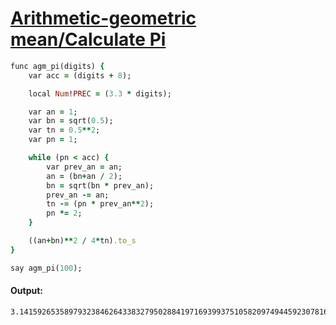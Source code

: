 [1]: http://rosettacode.org/wiki/Arithmetic-geometric_mean/Calculate_Pi

# [Arithmetic-geometric mean/Calculate Pi][1]

```ruby
func agm_pi(digits) {
    var acc = (digits + 8);

    local Num!PREC = (3.3 * digits);

    var an = 1;
    var bn = sqrt(0.5);
    var tn = 0.5**2;
    var pn = 1;

    while (pn < acc) {
        var prev_an = an;
        an = (bn+an / 2);
        bn = sqrt(bn * prev_an);
        prev_an -= an;
        tn -= (pn * prev_an**2);
        pn *= 2;
    }

    ((an+bn)**2 / 4*tn).to_s
}

say agm_pi(100);
```

#### Output:
```
3.141592653589793238462643383279502884197169399375105820974944592307816406286208998628034825342117068
```
